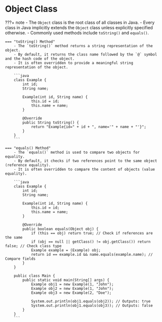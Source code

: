 # Object Class

???+ note
    - The `Object` class is the root class of all classes in Java.
    - Every class in Java implicitly extends the `Object` class unless explicitly specified otherwise.
    - Commonly used methods include `toString()` and `equals()`.

    === "toString() Method"
        - The `toString()` method returns a string representation of the object.
        - By default, it returns the class name followed by the `@` symbol and the hash code of the object.
        - It is often overridden to provide a meaningful string representation of the object.

        ```java
        class Example {
            int id;
            String name;

            Example(int id, String name) {
                this.id = id;
                this.name = name;
            }

            @Override
            public String toString() {
                return "Example{id=" + id + ", name='" + name + "'}";
            }
        }
        ```

    === "equals() Method"
        - The `equals()` method is used to compare two objects for equality.
        - By default, it checks if two references point to the same object (reference equality).
        - It is often overridden to compare the content of objects (value equality).

        ```java
        class Example {
            int id;
            String name;

            Example(int id, String name) {
                this.id = id;
                this.name = name;
            }

            @Override
            public boolean equals(Object obj) {
                if (this == obj) return true; // Check if references are the same
                if (obj == null || getClass() != obj.getClass()) return false; // Check class type
                Example example = (Example) obj;
                return id == example.id && name.equals(example.name); // Compare fields
            }
        }

        public class Main {
            public static void main(String[] args) {
                Example obj1 = new Example(1, "John");
                Example obj2 = new Example(1, "John");
                Example obj3 = new Example(2, "Doe");

                System.out.println(obj1.equals(obj2)); // Outputs: true
                System.out.println(obj1.equals(obj3)); // Outputs: false
            }
        }
        ```